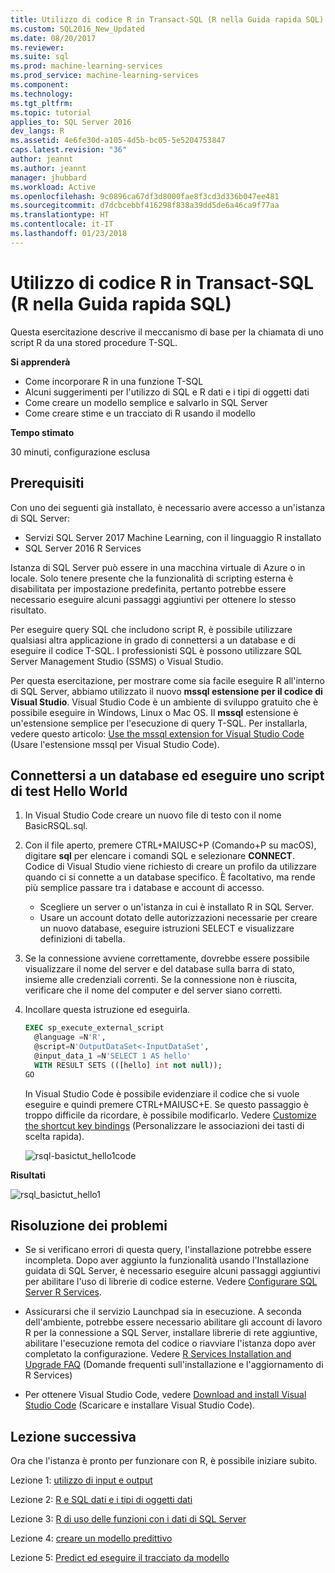 ```yaml
---
title: Utilizzo di codice R in Transact-SQL (R nella Guida rapida SQL) | Documenti Microsoft
ms.custom: SQL2016_New_Updated
ms.date: 08/20/2017
ms.reviewer: 
ms.suite: sql
ms.prod: machine-learning-services
ms.prod_service: machine-learning-services
ms.component: 
ms.technology: 
ms.tgt_pltfrm: 
ms.topic: tutorial
applies_to: SQL Server 2016
dev_langs: R
ms.assetid: 4e6fe30d-a105-4d5b-bc05-5e5204753847
caps.latest.revision: "36"
author: jeannt
ms.author: jeannt
manager: jhubbard
ms.workload: Active
ms.openlocfilehash: 9c0896ca67df3d8000fae8f3cd3d336b047ee481
ms.sourcegitcommit: d7dcbcebbf416298f838a39dd5de6a46ca9f77aa
ms.translationtype: HT
ms.contentlocale: it-IT
ms.lasthandoff: 01/23/2018
---
```

# <a name="using-r-code-in-transact-sql-r-in-sql-quickstart"></a>Utilizzo di codice R in Transact-SQL (R nella Guida rapida SQL)

Questa esercitazione descrive il meccanismo di base per la chiamata di uno script R da una stored procedure T-SQL.

**Si apprenderà**

+ Come incorporare R in una funzione T-SQL
+ Alcuni suggerimenti per l'utilizzo di SQL e R dati e i tipi di oggetti dati
+ Come creare un modello semplice e salvarlo in SQL Server
+ Come creare stime e un tracciato di R usando il modello

**Tempo stimato**

30 minuti, configurazione esclusa

## <a name="prerequisites"></a>Prerequisiti

Con uno dei seguenti già installato, è necessario avere accesso a un'istanza di SQL Server:

+ Servizi SQL Server 2017 Machine Learning, con il linguaggio R installato
+ SQL Server 2016 R Services

Istanza di SQL Server può essere in una macchina virtuale di Azure o in locale. Solo tenere presente che la funzionalità di scripting esterna è disabilitata per impostazione predefinita, pertanto potrebbe essere necessario eseguire alcuni passaggi aggiuntivi per ottenere lo stesso risultato.

Per eseguire query SQL che includono script R, è possibile utilizzare qualsiasi altra applicazione in grado di connettersi a un database e di eseguire il codice T-SQL. I professionisti SQL è possono utilizzare SQL Server Management Studio (SSMS) o Visual Studio.

Per questa esercitazione, per mostrare come sia facile eseguire R all'interno di SQL Server, abbiamo utilizzato il nuovo **mssql estensione per il codice di Visual Studio**. Visual Studio Code è un ambiente di sviluppo gratuito che è possibile eseguire in Windows, Linux o Mac OS. Il **mssql** estensione è un'estensione semplice per l'esecuzione di query T-SQL. Per installarla, vedere questo articolo: [Use the mssql extension for Visual Studio Code](https://docs.microsoft.com/sql/linux/sql-server-linux-develop-use-vscode) (Usare l'estensione mssql per Visual Studio Code).

## <a name="connect-to-a-database-and-run-a-hello-world-test-script"></a>Connettersi a un database ed eseguire uno script di test Hello World

1. In Visual Studio Code creare un nuovo file di testo con il nome BasicRSQL.sql.
2. Con il file aperto, premere CTRL+MAIUSC+P (Comando+P su macOS), digitare **sql** per elencare i comandi SQL e selezionare **CONNECT**. Codice di Visual Studio viene richiesto di creare un profilo da utilizzare quando ci si connette a un database specifico. È facoltativo, ma rende più semplice passare tra i database e account di accesso.
    + Scegliere un server o un'istanza in cui è installato R in SQL Server.
    + Usare un account dotato delle autorizzazioni necessarie per creare un nuovo database, eseguire istruzioni SELECT e visualizzare definizioni di tabella.
2. Se la connessione avviene correttamente, dovrebbe essere possibile visualizzare il nome del server e del database sulla barra di stato, insieme alle credenziali correnti. Se la connessione non è riuscita, verificare che il nome del computer e del server siano corretti.
3. Incollare questa istruzione ed eseguirla.

    ```sql
    EXEC sp_execute_external_script
      @language =N'R',
      @script=N'OutputDataSet<-InputDataSet',
      @input_data_1 =N'SELECT 1 AS hello'
      WITH RESULT SETS (([hello] int not null));
    GO
    ```

    In Visual Studio Code è possibile evidenziare il codice che si vuole eseguire e quindi premere CTRL+MAIUSC+E. Se questo passaggio è troppo difficile da ricordare, è possibile modificarlo. Vedere [Customize the shortcut key bindings](https://github.com/Microsoft/vscode-mssql/wiki/customize-shortcuts) (Personalizzare le associazioni dei tasti di scelta rapida).

    ![rsql-basictut_hello1code](media/rsql-basictut-hello1code.PNG)

**Risultati**

![rsql_basictut_hello1](media/rsql-basictut-hello1.PNG)

## <a name="troubleshooting"></a>Risoluzione dei problemi

+ Se si verificano errori di questa query, l'installazione potrebbe essere incompleta. Dopo aver aggiunto la funzionalità usando l'Installazione guidata di SQL Server, è necessario eseguire alcuni passaggi aggiuntivi per abilitare l'uso di librerie di codice esterne.  Vedere [Configurare SQL Server R Services](../r/set-up-sql-server-r-services-in-database.md).

+ Assicurarsi che il servizio Launchpad sia in esecuzione. A seconda dell'ambiente, potrebbe essere necessario abilitare gli account di lavoro R per la connessione a SQL Server, installare librerie di rete aggiuntive, abilitare l'esecuzione remota del codice o riavviare l'istanza dopo aver completato la configurazione. Vedere [R Services Installation and Upgrade FAQ](../r/upgrade-and-installation-faq-sql-server-r-services.md) (Domande frequenti sull'installazione e l'aggiornamento di R Services)

+ Per ottenere Visual Studio Code, vedere [Download and install Visual Studio Code](https://code.visualstudio.com/Download) (Scaricare e installare Visual Studio Code).

## <a name="next-lesson"></a>Lezione successiva

Ora che l'istanza è pronto per funzionare con R, è possibile iniziare subito.

Lezione 1: [utilizzo di input e output](rtsql-working-with-inputs-and-outputs.md)

Lezione 2: [R e SQL dati e i tipi di oggetti dati](rtsql-r-and-sql-data-types-and-data-objects.md)

Lezione 3: [R di uso delle funzioni con i dati di SQL Server](rtsql-using-r-functions-with-sql-server-data.md)

Lezione 4: [creare un modello predittivo](rtsql-create-a-predictive-model-r.md)

Lezione 5: [Predict ed eseguire il tracciato da modello](rtsql-predict-and-plot-from-model.md)
